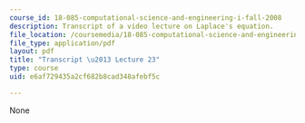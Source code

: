 ```yaml
---
course_id: 18-085-computational-science-and-engineering-i-fall-2008
description: Transcript of a video lecture on Laplace's equation.
file_location: /coursemedia/18-085-computational-science-and-engineering-i-fall-2008/e6af729435a2cf682b8cad348afebf5c_18-085F08-L23.pdf
file_type: application/pdf
layout: pdf
title: "Transcript \u2013 Lecture 23"
type: course
uid: e6af729435a2cf682b8cad348afebf5c

---
```

None